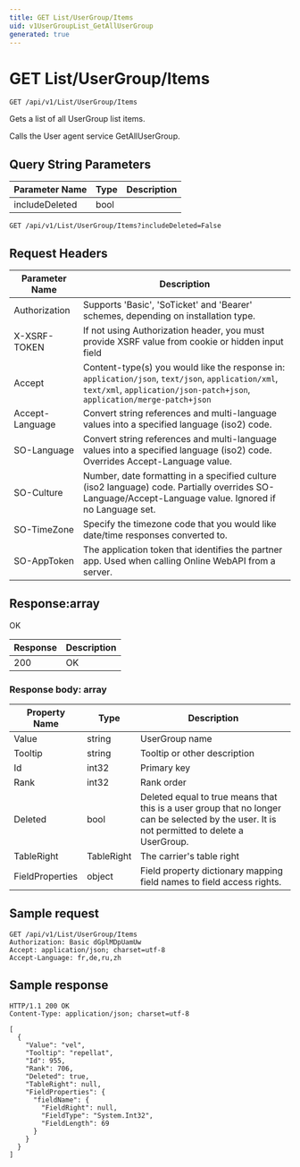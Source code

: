```yaml
---
title: GET List/UserGroup/Items
uid: v1UserGroupList_GetAllUserGroup
generated: true
---
```


# GET List/UserGroup/Items

```http
GET /api/v1/List/UserGroup/Items
```

Gets a list of all UserGroup list items.


Calls the User agent service GetAllUserGroup.






## Query String Parameters

| Parameter Name | Type |  Description |
|----------------|------|--------------|
| includeDeleted | bool |   |

```http
GET /api/v1/List/UserGroup/Items?includeDeleted=False
```


## Request Headers

| Parameter Name | Description |
|----------------|-------------|
| Authorization  | Supports 'Basic', 'SoTicket' and 'Bearer' schemes, depending on installation type. |
| X-XSRF-TOKEN   | If not using Authorization header, you must provide XSRF value from cookie or hidden input field |
| Accept         | Content-type(s) you would like the response in: `application/json`, `text/json`, `application/xml`, `text/xml`, `application/json-patch+json`, `application/merge-patch+json` |
| Accept-Language | Convert string references and multi-language values into a specified language (iso2) code. |
| SO-Language | Convert string references and multi-language values into a specified language (iso2) code. Overrides Accept-Language value. |
| SO-Culture | Number, date formatting in a specified culture (iso2 language) code. Partially overrides SO-Language/Accept-Language value. Ignored if no Language set. |
| SO-TimeZone | Specify the timezone code that you would like date/time responses converted to. |
| SO-AppToken | The application token that identifies the partner app. Used when calling Online WebAPI from a server. |


## Response:array

OK

| Response | Description |
|----------------|-------------|
| 200 | OK |

### Response body: array

| Property Name | Type |  Description |
|----------------|------|--------------|
| Value | string | UserGroup name |
| Tooltip | string | Tooltip or other description |
| Id | int32 | Primary key |
| Rank | int32 | Rank order |
| Deleted | bool | Deleted equal to true means that this is a user group that no longer can be selected by the user.  It is not permitted to delete a UserGroup. |
| TableRight | TableRight | The carrier's table right |
| FieldProperties | object | Field property dictionary mapping field names to field access rights. |

## Sample request

```http!
GET /api/v1/List/UserGroup/Items
Authorization: Basic dGplMDpUamUw
Accept: application/json; charset=utf-8
Accept-Language: fr,de,ru,zh
```

## Sample response

```http_
HTTP/1.1 200 OK
Content-Type: application/json; charset=utf-8

[
  {
    "Value": "vel",
    "Tooltip": "repellat",
    "Id": 955,
    "Rank": 706,
    "Deleted": true,
    "TableRight": null,
    "FieldProperties": {
      "fieldName": {
        "FieldRight": null,
        "FieldType": "System.Int32",
        "FieldLength": 69
      }
    }
  }
]
```
